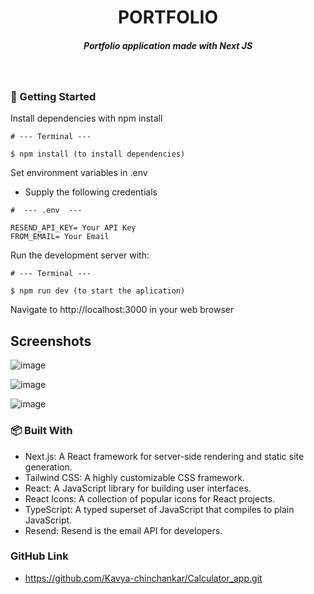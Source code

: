 <H1 align ="center" > PORTFOLIO </h1>

<h5  align ="center"> 
Portfolio application made with Next JS </h5>
<br/>

### 🚀 Getting Started

Install dependencies with npm install

```
# --- Terminal ---

$ npm install (to install dependencies)
```

Set environment variables in .env 

- Supply the following credentials

```
#  --- .env  ---

RESEND_API_KEY= Your API Key
FROM_EMAIL= Your Email

```

Run the development server with:

```
# --- Terminal ---

$ npm run dev (to start the aplication)
```

Navigate to http://localhost:3000 in your web browser

##  Screenshots

![image](https://github.com/user-attachments/assets/36cabdec-3aef-4bd7-b816-16ab0b1f80fc)

![image](https://github.com/user-attachments/assets/9a883372-7759-4d56-b0bb-210c3daff985)

![image](https://github.com/user-attachments/assets/71cd64a4-3d46-4660-8140-4e729e7a9c32)


### 📦 Built With

-  Next.js: A React framework for server-side rendering and static site generation.
- Tailwind CSS: A highly customizable CSS framework.
- React: A JavaScript library for building user interfaces.
- React Icons: A collection of popular icons for React projects.
- TypeScript: A typed superset of JavaScript that compiles to plain JavaScript.
- Resend: Resend is the email API for developers.

### GitHub Link
- https://github.com/Kavya-chinchankar/Calculator_app.git

  

